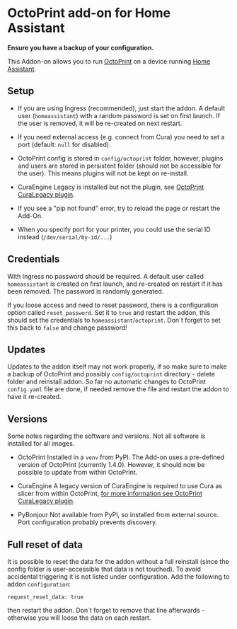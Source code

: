 # OctoPrint add-on for Home Assistant

**Ensure you have a backup of your configuration.**

This Addon-on allows you to run [OctoPrint](https://octoprint.org) on a device running [Home Assistant](https://home-assistant.io/).

## Setup

* If you are using Ingress (recommended), just start the addon. A default user (`homeassistant`) with a random password is set on first launch. If the user is removed, it will be re-created on next restart.

* If you need external access (e.g. connect from Cura) you need to set a port (default: `null` for disabled).

* OctoPrint config is stored in `config/octoprint` folder, however, plugins and users are stored in persistent folder (should not be accessible for the user). This means plugins will not be kept on re-install.

* CuraEngine Legacy is installed but not the plugin, see [OctoPrint CuraLegacy plugin](https://plugins.octoprint.org/plugins/curalegacy/).

* If you see a "pip not found" error, try to reload the page or restart the Add-On.

* When you specify port for your printer, you could use the serial ID instead (`/dev/serial/by-id/...`)

## Credentials

With Ingress no password should be required. A default user called `homeassistant` is created on first launch, and re-created on restart if it has been removed. The password is randomly generated.

If you loose access and need to reset password, there is a configuration option called `reset_password`. Set it to `true` and restart the addon, this should set the credentials to `homeassistant`/`octoprint`. Don´t forget to set this back to `false` and change password!

## Updates

Updates to the addon itself may not work properly, if so make sure to make a backup of OctoPrint and possibly `config/octoprint` directory - delete folder and reinstall addon.
So far no automatic changes to OctoPrint `config.yaml` file are done, if needed remove the file and restart the addon to have it re-created.

## Versions

Some notes regarding the software and versions.
Not all software is installed for all images.

- OctoPrint
Installed in a `venv` from PyPI. The Add-on uses a pre-defined version of OctoPrint (currently 1.4.0). However, it should now be possible to update from within OctoPrint.

- CuraEngine
A legacy version of CuraEngine is required to use Cura as slicer from within OctoPrint, [for more information see OctoPrint CuraLegacy plugin](https://plugins.octoprint.org/plugins/curalegacy/).

- PyBonjour
Not available from PyPI, so installed from external source. Port configuration probably prevents discovery.

## Full reset of data

It is possible to reset the data for the addon without a full reinstall (since the config folder is user-accessible that data is not touched).
To avoid accidental triggering it is not listed under configuration. Add the following to addon `configuration`:
```
request_reset_data: true
```
then restart the addon. Don´t forget to remove that line afterwards - otherwise you will loose the data on each restart.
